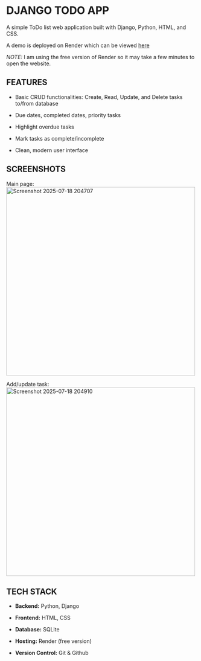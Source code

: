 # DJANGO TODO APP

A simple ToDo list web application built with Django, Python, HTML, and CSS.

A demo is deployed on Render which can be viewed [here](https://todoapp-8x06.onrender.com/)

*NOTE:* I am using the free version of Render so it may take a few minutes to open the website.



## FEATURES
- Basic CRUD functionalities: Create, Read, Update, and Delete tasks to/from database

- Due dates, completed dates, priority tasks

- Highlight overdue tasks

- Mark tasks as complete/incomplete

- Clean, modern user interface



## SCREENSHOTS
Main page:
<img width="500" height="500" alt="Screenshot 2025-07-18 204707" src="https://github.com/user-attachments/assets/97ed7d3f-5c7d-43b0-bc1b-c0905eb34f22" />

Add/update task:
<img width="500" height="500" alt="Screenshot 2025-07-18 204910" src="https://github.com/user-attachments/assets/7ee16fe8-5801-499d-b365-c23e8895b575" />




## TECH STACK
- **Backend:** Python, Django

- **Frontend:** HTML, CSS

- **Database:** SQLite

- **Hosting:** Render (free version)

- **Version Control:** Git & Github
